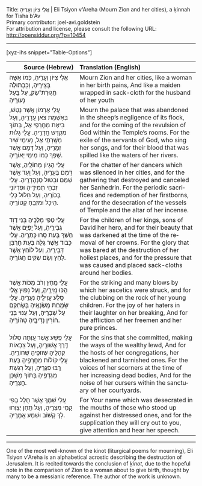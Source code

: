 <html>
<head></head>
<body>
Title: אֱלִי צִיּוֹן וְעָרֶיהָ | Eli Tsiyon v'Areha (Mourn Zion and her cities), a ḳinnah for Tisha b'Av<br />
Primary contributor: joel-avi.goldstein<br />
For attribution and license, please consult the following URL: <a href="http://opensiddur.org/?p=10454">http://opensiddur.org/?p=10454</a>
<p />
<hr />

[xyz-ihs snippet="Table-Options"]<table style="margin-left: auto; margin-right: auto;" class="draggable">
<thead><tr><th id="x" style="text-align: right;">Source (Hebrew)</th><th style="text-align: left;">Translation (English)</th></tr></thead>
<tbody>
<tr><td style="vertical-align:top;">
<div class="liturgy" lang="he">
אֱלִי צִיּוֹן וְעָרֶֽיהָ, כְּמוֹ אִשָּׁה בְּצִירֶֽיהָ,
וְכִבְתוּלָה חֲגֽוּרַת־שַׂק, עַל בַּֽעַל נְעוּרֶֽיהָ
</span></div>
</td>
 
<td style="vertical-align:top;">
<div class="english" lang="en">
Mourn Zion and her cities, like a woman in her birth pains,
And like a maiden wrapped in sack-cloth for the husband of her youth
</div>
</td></tr>


<tr><td style="vertical-align:top;">
<div class="liturgy" lang="he">
עֲלֵי אַרְמוֹן אֲשֶׁר נֻטַּשׁ, בְּאַשְׁמַת צֹאן עֲדָרֶֽיהָ,
וְעַל בִּיאַת מְחָרְפֵי אֵל, בְּתוֹךְ מִקְדַּשׁ חֲדָרֶֽיהָ.
עֲלֵי גָלוּת מְשָֽׁרְתֵי אֵל, נְעִימֵי שִׁיר זְמָרֶֽיהָ,
וְעַל דָּמָם אֲשֶׁר שֻׁפַּךְ כְּמוֹ מֵימֵי יְאוֹרֶֽיהָ.
</span></div>
</td>
 
<td style="vertical-align:top;">
<div class="english" lang="en">
Mourn the palace that was abandoned in the sheep’s negligence of its flock, 
and for the coming of the revulsion of God within the Temple’s rooms.
For the exile of the servants of God, who sing her songs, 
and for their blood that was spilled like the waters of her rivers.
</div>
</td></tr>


<tr><td style="vertical-align:top;">
<div class="liturgy" lang="he">
עֲלֵי הֶגְיוֹן מְחוֹלֶֽיהָ, אֲשֶׁר דָּמַם בְּעָרֶֽיהָ,
וְעַל וַֽעַד אֲשֶׁר שָׁמַם וּבִטּוּל סַנְהֶדְרֶֽיהָ.
עֲלֵי זִבְחֵי תְמִידֶֽיהָ וּפִדְיוֹנֵי בְּכוֹרֶֽיהָ,
וְעַל חִלּוּל כְּלֵי הֵיכָל וּמִזְבֵּֽחַ קְטוֹרֶֽיהָ.
</span></div>
</td>
 
<td style="vertical-align:top;">
<div class="english" lang="en">
For the chatter of her dancers which was silenced in her cities, 
and for the gathering that destroyed and canceled her Sanhedrin. 
For the periodic sacrifices and redemption of her firstborns, 
and for the desecration of the vessels of Temple and the altar of her incense.
</div>
</td></tr>


<tr><td style="vertical-align:top;">
<div class="liturgy" lang="he">
עֲלֵי טַפֵּי מְלָכֶֽיהָ בְּנֵי דָוִד גְּבִירֶֽיהָ,
וְעַל יׇפְיָם אֲשֶׁר חָשַׁךְ בְּעֵת סָֽרוּ כְּתָרֶֽיהָ.
עֲלֵי כָבוֹד אֲשֶׁר גָּלָה בְּעֵת חׇרְבַּן דְּבִירֶֽיהָ,
וְעַל לוֹחֵץ אֲשֶׁר לָחַץ וְשָׂם שַׂקִּים חֲגוֹרֶֽיהָ.
</span></div>
</td>
 
<td style="vertical-align:top;">
<div class="english" lang="en">
For the children of her kings, sons of David her hero, 
and for their beauty that was darkened at the time of the removal of her crowns. 
For the glory that was bared at the destruction of her holiest places, 
and for the pressure that was caused and placed sack-cloths around her bodies.
</div>
</td></tr>


<tr><td style="vertical-align:top;">
<div class="liturgy" lang="he">
עֲלֵי מַֽחַץ וְרֹב מַכּוֹת אֲשֶׁר הֻכּוּ נְזִירֶֽיהָ,
וְעַל נִפּוּץ אֱלֵי סֶֽלַע עֲוִילֶֽיהָ נְעָרֶֽיהָ.
עֲלֵי שִׂמְחַת מְשַׂנְאֶֽיהָ בְּשׇׂחְקָם עַל שְׁבָרֶֽיהָ,
וְעַל עִנּוּי בְּנֵי חוֹרִין נְדִיבֶֽיהָ טְהוֹרֶֽיהָ.
</span></div>
</td>
 
<td style="vertical-align:top;">
<div class="english" lang="en">
For the striking and many blows by which her ascetics were struck, 
and for the clubbing on the rock of her young children. 
For the joy of her haters in their laughter on her breaking,
And for the affliction of her freemen and her pure princes.
</div>
</td></tr>


<tr><td style="vertical-align:top;">
<div class="liturgy" lang="he">
עֲלֵי פֶֽשַׁע אֲשֶׁר עָֽוְתָה סְלוֹל דֶּֽרֶךְ אֲשׁוּרֶֽיהָ,
וְעַל צִבְאוֹת קְהָלֶֽיהָ שְׁזוּפֶֽיהָ שְׁחוֹרֶֽיהָ.
עֲלֵי קוֹלוֹת מְחׇרְפֶֽיהָ בְּעֵת רַֽבּוּ פְגָרֶֽיהָ,
וְעַל רִגְשַׁת מְגַדְפֶֽיהָ בְּתוֹךְ מִשְׁכַּן חֲצֵרֶֽיהָ.
</span></div>
</td>
 
<td style="vertical-align:top;">
<div class="english" lang="en">
For the sins that she committed, making the ways of the wealthy lewd, 
And for the hosts of her congregations, her blackened and tarnished ones.
For the voices of her scorners at the time of her increasing dead bodies, 
And for the noise of her cursers within the sanctuary of her courtyards. 
</div>
</td></tr>


<tr><td style="vertical-align:top;">
<div class="liturgy" lang="he">
עֲלֵי שִׁמְךָ אֲשֶׁר חֻלַּל בְּפִי קָמֵי מְצֵרֶֽיהָ,
וְעַל תַּֽחַן יְצַוְּחוּ לָךְ קְשׁוֹב וּשְׁמַע אֲמָרֶֽיהָ.
</span></div>
</td>
 
<td style="vertical-align:top;">
<div class="english" lang="en">
For Your name which was desecrated in the mouths of those who stood up against her distressed ones, 
and for the supplication they will cry out to you, give attention and hear her speech. 
</div>
</td></tr>
</tbody></table>

<hr />

One of the most well-known of the kinot (liturgical poems for mourning), Eli Tsiyon v'Areha is an alphabetical acrostic describing the destruction of Jerusalem. It is recited towards the conclusion of <em>ḳinot</em>, due to the hopeful note in the comparison of Zion to a woman about to give birth, thought by many to be a messianic reference. The author of the work is unknown.
</body>
</html>